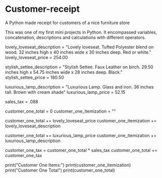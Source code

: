 # Customer-receipt
A Python made receipt for customers of a nice furniture store

This was one of my first mini projects in Python.
It encompassed variables, concatenation, descriptions and calculations with different operators.


lovely_loveseat_description = "Lovely loveseat. Tufted Polyester blend on wood. 32 inches high x 40 inches wide x 30 inches deep. Red or white."
lovely_loveseat_price = 254.00

stylish_settee_description = "Stylish Settee. Faux Leather on birch. 29.50 inches high x 54.75 inches wide x 28 inches deep. Black."
stylish_settee_price = 180.50

luxurious_lamp_description = "Luxurious Lamp. Glass and iron. 36 inches tall. Brown with cream shade"
luxurious_lamp_price = 52.15

sales_tax = .088

customer_one_total = 0
customer_one_itemization = ""

customer_one_total += lovely_loveseat_price
customer_one_itemization += lovely_loveseat_description

customer_one_total += luxurious_lamp_price
customer_one_itemization += luxurious_lamp_description

customer_one_tax = customer_one_total * sales_tax
customer_one_total += customer_one_tax

print("Customer One Items:")
print(customer_one_itemization)
print("Customer One Total")
print(customer_one_total)
